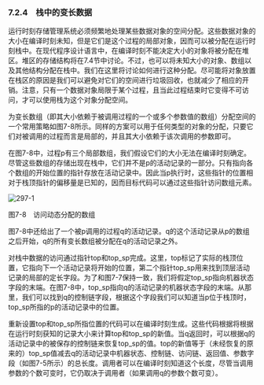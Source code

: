 ### 7.2.4　栈中的变长数据

运行时刻存储管理系统必须频繁地处理某些数据对象的空间分配。这些数据对象的大小在编译时刻未知，但是它们是这个过程的局部对象，因而可以被分配在运行时刻栈中。在现代程序设计语言中，在编译时刻不能决定大小的对象将被分配在堆区。堆区的存储结构将在7.4节中讨论。不过，也可以将未知大小的对象、数组以及其他结构分配在栈中。我们在这里将讨论如何进行这种分配。尽可能将对象放置在栈区的原因是我们可以避免对它们的空间进行垃圾回收，也就减少了相应的开销。注意，只有一个数据对象局限于某个过程，且当此过程结束时它变得不可访问，才可以使用栈为这个对象分配空间。

为变长数组（即其大小依赖于被调用过程的一个或多个参数值的数组）分配空间的一个常用策略如图7-8所示。同样的方案可以用于任何类型的对象的分配，只要它们对被调用的过程而言是局部的，并且其大小依赖于该次调用的参数即可。

在图7-8中，过程p有三个局部数组，我们假设它们的大小无法在编译时刻确定。尽管这些数组的存储出现在栈中，它们并不是p的活动记录的一部分。只有指向各个数组的开始位置的指针存放在活动记录中。因此当p执行时，这些指针的位置相对于栈顶指针的偏移量是已知的，因而目标代码可以通过这些指针访问数组元素。

![297-1](../Images/image04475.jpeg)

图7-8　访问动态分配的数组

图7-8中还给出了一个被p调用的过程q的活动记录。q的这个活动记录从p的数组之后开始，q的所有变长数组被分配在q的活动记录之外。

对栈中数据的访问通过指针top和top_sp完成。这里，top标记了实际的栈顶位置，它指向下一个活动记录将开始的位置，第二个指针top_sp用来找到顶层活动记录的局部的定长字段。为了和图7-7保持一致，我们将假定top_sp指向机器状态字段的末端。在图7-8中，top_sp指向q的活动记录的机器状态字段的末端。从那里，我们可以找到q的控制链字段，根据这个字段我们可以知道当p位于栈顶时，top_sp所指的p的活动记录中的位置。

重新设置top和top_sp所指位置的代码可以在编译时刻生成。这些代码根据将根据在运行时刻获知的记录大小来计算top和top_sp的新值。当q返回时，可以根据q的活动记录中的被保存的控制链来恢复top_sp的值。top的新值等于（未经恢复的原来的）top_sp值减去q的活动记录中机器状态、控制链、访问链、返回值、参数字段（如图7-5所示）的总长度。调用者可以在编译时刻知道这个长度，尽管当调用参数的个数可变时，它仍取决于调用者（如果调用q的参数个数可变）。